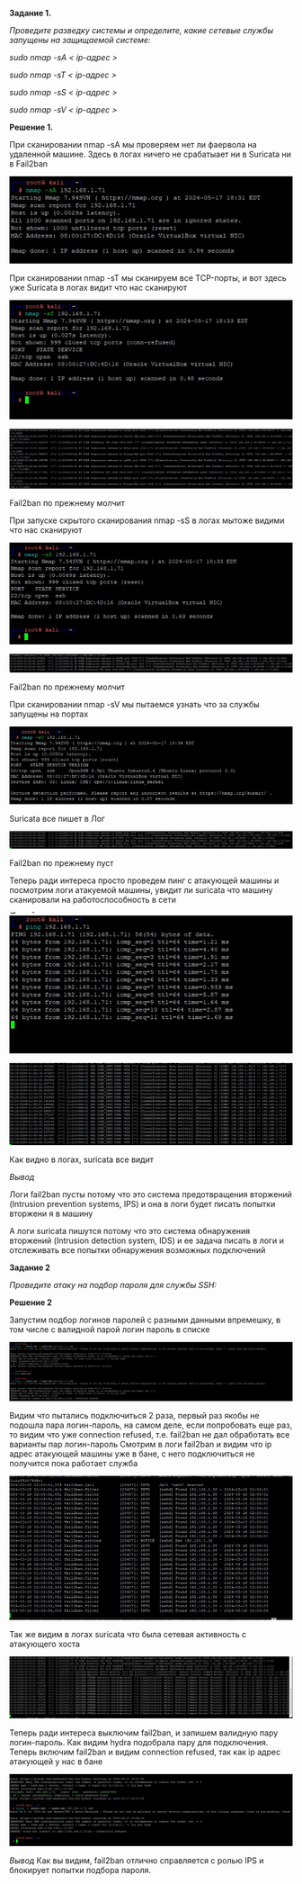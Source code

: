 **Задание 1.**

*Проведите разведку системы и определите, какие сетевые службы запущены на защищаемой системе:*

*sudo nmap -sA < ip-адрес >*

*sudo nmap -sT < ip-адрес >*

*sudo nmap -sS < ip-адрес >*

*sudo nmap -sV < ip-адрес >*

**Решение 1.**

При сканировании nmap -sA мы проверяем нет ли фаервола на удаленной машине.
Здесь в логах ничего не срабатыает ни в Suricata ни в Fail2ban

![alt text](https://github.com/mezhibo/Defender-network/blob/dd2c638d5d0019f7a2e861aaa13a8eac9123b5bc/IMG/11.jpg)



При сканировании nmap -sT мы сканируем все TCP-порты, и вот здесь уже Suricata в логах видит что нас сканируют

![alt text](https://github.com/mezhibo/Defender-network/blob/dd2c638d5d0019f7a2e861aaa13a8eac9123b5bc/IMG/12.jpg)

![alt text](https://github.com/mezhibo/Defender-network/blob/dd2c638d5d0019f7a2e861aaa13a8eac9123b5bc/IMG/1.jpg)

Fail2ban по прежнему молчит


При запуске скрытого сканирования nmap -sS в логах мытоже видими что нас сканируют

![alt text](https://github.com/mezhibo/Defender-network/blob/dd2c638d5d0019f7a2e861aaa13a8eac9123b5bc/IMG/13.jpg)

![alt text](https://github.com/mezhibo/Defender-network/blob/dd2c638d5d0019f7a2e861aaa13a8eac9123b5bc/IMG/2.jpg)

Fail2ban по прежнему молчит



При сканировании nmap -sV мы пытаемся узнать что за службы запущены на портах

![alt text](https://github.com/mezhibo/Defender-network/blob/dd2c638d5d0019f7a2e861aaa13a8eac9123b5bc/IMG/14.jpg)

Suricata все пишет в Лог

![alt text](https://github.com/mezhibo/Defender-network/blob/dd2c638d5d0019f7a2e861aaa13a8eac9123b5bc/IMG/3.jpg)

Fail2ban по прежнему пуст


Теперь ради интереса просто проведем пинг с атакующей машины и посмотрим логи атакуемой машины, увидит ли suricata что машину сканировали на работоспособность в сети 

![alt text](https://github.com/mezhibo/Defender-network/blob/dd2c638d5d0019f7a2e861aaa13a8eac9123b5bc/IMG/15.jpg)

![alt text](https://github.com/mezhibo/Defender-network/blob/dd2c638d5d0019f7a2e861aaa13a8eac9123b5bc/IMG/4.jpg)

Как видно в логах, suricata все видит




*Вывод*

Логи fail2ban пусты потому что это система предотвращения вторжений (Intrusion prevention systems, IPS) и
она в логи будет писать попытки вторжени я в машину

А логи suricata пишутся потому что это система обнаружения вторжений (Intrusion detection system, IDS) и
ее задача писать в логи и отслеживать все попытки обнаружения возможных подключений




**Задание 2**

*Проведите атаку на подбор пароля для службы SSH:*


**Решение 2**


Запустим подбор логинов паролей с разными данными впремешку, в том числе с валидной парой логин пароль в списке

![alt text](https://github.com/mezhibo/Defender-network/blob/239a1162b10f4fb79607c99875a414b65532c5dd/IMG/31.jpg)

Видим что пытались подключиться 2 раза, первый раз якобы не подошла пара логин-пароль, на самом деле, если попробовать еще раз, то
видим что уже connection refused, т.е. fail2ban не дал обработать все варианты пар логин-пароль
Смотрим в логи fail2ban и видим что ip адрес атакующей машины уже в бане, с него подключиться не получится пока работает служба

![alt text](https://github.com/mezhibo/Defender-network/blob/239a1162b10f4fb79607c99875a414b65532c5dd/IMG/33.jpg)

Так же видим в логах suricata что была сетевая активность с атакующего хоста

![alt text](https://github.com/mezhibo/Defender-network/blob/239a1162b10f4fb79607c99875a414b65532c5dd/IMG/32.jpg)



Теперь ради интереса выключим fail2ban, и запишем валидную пару логин-пароль.
Как видим hydra подобрала пару для подключения.
Теперь включим fail2ban и видим connection refused, так как ip адрес атакующей у нас в бане

![alt text](https://github.com/mezhibo/Defender-network/blob/239a1162b10f4fb79607c99875a414b65532c5dd/IMG/34.jpg)

*Вывод*
Как вы видим, fail2ban отлично справляется с ролью IPS и блокирует попытки подбора пароля.









